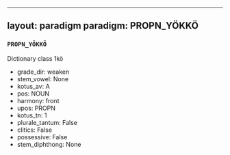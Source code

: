 
---
layout: paradigm
paradigm: PROPN_YÖKKÖ
---
### ` PROPN_YÖKKÖ `

Dictionary class 1kö
* grade_dir: weaken
* stem_vowel: None
* kotus_av: A
* pos: NOUN
* harmony: front
* upos: PROPN
* kotus_tn: 1
* plurale_tantum: False
* clitics: False
* possessive: False
* stem_diphthong: None
